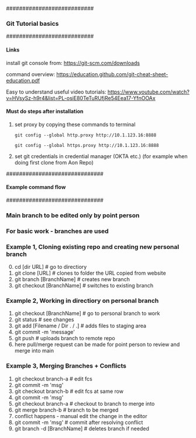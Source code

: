 ###########################
### Git Tutorial basics ###
###########################

#### Links ####
install git console from:
https://git-scm.com/downloads

command overview:
https://education.github.com/git-cheat-sheet-education.pdf

Easy to understand useful video tutorials:
https://www.youtube.com/watch?v=HVsySz-h9r4&list=PL-osiE80TeTuRUfjRe54Eea17-YfnOOAx


#### Must do steps after installation ####
1) set proxy by copying these commands to terminal

	`git config --global http.proxy http://10.1.123.16:8888`

	`git config --global https.proxy http://10.1.123.16:8888`

2) set git credentials in credential manager (OKTA etc.) (for example when doing first clone from Aon Repo)

##############################
#### Example command flow ####
##############################

### Main branch to be edited only by point person ###
### For basic work - branches are used ###

### Example 1, Cloning existing repo and creating new personal branch ###
0) cd [dir URL]	   # go to directiory
1) git clone [URL]	   # clones to folder the URL copied from website
2) git branch [BranchName]	   # creates new branch
3) git checkout [BranchName]	   # switches to existing branch


### Example 2, Working in directiory on personal branch ###
1) git checkout [BranchName]    # go to personal branch to work
2) git status	   # see changes
3) git add [Filename / Dir . / .]    # adds files to staging area
4) git commit -m 'message'
5) git push    # uploads branch to remote repo 
6) here pull/merge request can be made for point person to review and merge into main


### Example 3, Merging Branches + Conflicts ###
1) git checkout branch-a	# edit fcs
2) git commit -m 'msg'
3) git checkout branch-b 	# edit fcs at same row
4) git commit -m 'msg'
5) git checkout branch-a	# checkout to branch to merge into
6) git merge branch-b		# branch to be merged
7) conflict happens - manual edit the change in the editor
8) git commit -m 'msg'	# commit after resolving conflict
9) git branch -d [BranchName]	# deletes branch if needed

